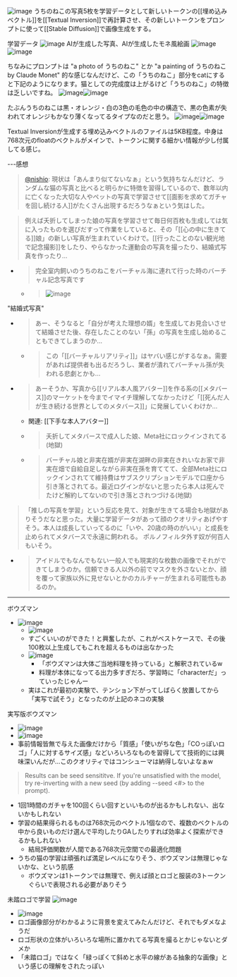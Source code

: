 
![image](https://gyazo.com/461f9aa8415fdc0e45e20a4eb9d42dec/thumb/1000)
うちのねこの写真5枚を学習データとして新しいトークンの[[埋め込みベクトル]]を[[Textual Inversion]]で再計算させ、その新しいトークンをプロンプトに使って[[Stable Diffusion]]で画像生成をする。

学習データ
![image](https://gyazo.com/760f4eb8f518290288ed0a87b9b26e1a/thumb/1000)
AIが生成した写真、AIが生成したモネ風絵画
![image](https://gyazo.com/ffa21fa2d8ab09a2a76d41459efcbef9/thumb/1000)![image](https://gyazo.com/29787da6b19012fc721907eeb6f3a285/thumb/1000)

ちなみにプロンプトは "a photo of うちのねこ" とか "a painting of うちのねこ by Claude Monet" 的な感じなんだけど、この「うちのねこ」部分をcatにすると下記のようになります。猫としての完成度は上がるけど「うちのねこ」の特徴は乏しいですね。
![image](https://gyazo.com/a280b7afa562217920b6b3e6427b1a0d/thumb/1000)![image](https://gyazo.com/960a4befc7d6f2f8c0d4ca6f3fbebc76/thumb/1000)

たぶんうちのねこは黒・オレンジ・白の3色の毛色の中の構造で、黒の色素が失われてオレンジもかなり薄くなってるタイプなのだと思う。
![image](https://gyazo.com/73cf1b06b231de0dcb32f31cba3ef74e/thumb/1000)![image](https://gyazo.com/29bbe5396e9c4a16f1ac0a765b4af8e4/thumb/1000)

Textual Inversionが生成する埋め込みベクトルのファイルは5KB程度。中身は768次元のfloatのベクトルがメインで、トークンに関する細かい情報が少し付属してる感じ。

---感想
> [@nishio](https://twitter.com/nishio/status/1567405333286617088): 現状は「あんまり似てないなぁ」という気持ちなんだけど、ランダムな猫の写真と比べると明らかに特徴を習得しているので、数年以内に亡くなった大切な人やペットの写真で学習させて[[面影を求めてガチャを回し続ける人]]がたくさん出現するだろうなぁという気はした。

> 例えば夭折してしまった娘の写真を学習させて毎日何百枚も生成しては気に入ったものを選びだすって作業をしていると、その「[[心の中に生きてる]]娘」の新しい写真が生まれていくわけで。[[行ったことのない観光地で記念撮影]]をしたり、やらなかった運動会の写真を撮ったり、結婚式写真を作ったり…
- > 完全室内飼いのうちのねこをバーチャル海に連れて行った時のバーチャル記念写真です
    - > ![image](https://gyazo.com/f71c768dc578e7a8e678af69f9b76bc6/thumb/1000)

"結婚式写真"
- > あー、そうなると「自分が考えた理想の婿」を生成してお見合いさせて結婚させた後、存在したことのない「孫」の写真を生成し始めることもできてしまうのか…
    - > この「[[バーチャルリアリティ]]」はヤバい感じがするなぁ。需要があれば提供者も出るだろうし、業者が潰れてバーチャル孫が失われる悲劇とかも…
- > あーそうか、写真から[[リアル本人風アバター]]を作る系の[[メタバース]]のマーケットを今までイマイチ理解してなかったけど「[[死んだ人が生き続ける世界としてのメタバース]]」に発展していくわけか…
    - 関連: [[下手な本人アバター]]
    - > 夭折してメタバースで成人した娘、Meta社にロックインされてる(地獄)
    - > バーチャル娘と非実在婿が非実在湖畔の非実在きれいなお家で非実在畑で自給自足しながら非実在孫を育ててて、全部Meta社にロックインされてて維持費はサブスクリプションモデルで口座から引き落とされてる。最近ログインがないと思ったら本人は死んでたけど解約してないので引き落とされつづける(地獄)

> 「推しの写真を学習」という反応を見て、対象が生きてる場合も地獄がありそうだなと思った。大量に学習データがあって顔のクオリティあげやすそう。本人は成長していってるのに「いや、20歳の時のがいい」と成長を止められてメタバースで永遠に飼われる。
>  ポルノフィルタ外す奴が何百人もいそう。
- > アイドルでもなんでもない一般人でも現実的な枚数の画像でそれができてしまうのか。信頼できる人以外の前でマスクを外さないとか、顔を覆って家族以外に見せないとかのカルチャーが生まれる可能性もあるのか。

---
ボウズマン
- ![image](https://scrapbox.io/files/6323fdeeff937700225f1963.png)
    - ![image](https://scrapbox.io/files/6323fdf1ff25a80021c2e9e2.png)
    - すごくいいのができた！と興奮したが、これがベストケースで、その後100枚以上生成してもこれを超えるものは出なかった
    - ![image](https://gyazo.com/d3467678eae4ca379c5af5118ec9128a/thumb/1000)
        - 「ボウズマンは大体ご当地料理を持っている」と解釈されているw
        - 料理が本体になってる出力多すぎだろ、学習時に「characterだ」っていったじゃんー
    - 実はこれが最初の実験で、テンション下がってしばらく放置してから「実写で試そう」となったのが上記のネコの実験

実写版ボウズマン
- ![image](https://gyazo.com/33ea488b2647313b64c54627f439a519/thumb/1000)
- ![image](https://gyazo.com/bd735fcae08827967d2e32798ea3075a/thumb/1000)
- 事前情報皆無で与えた画像だけから「質感」「使いがちな色」「COっぽいロゴ」「人に対するサイズ感」などいろいろなものを習得してて技術的には興味深いんだが…このクオリティではコンシューマは納得しないよなぁw

> Results can be seed sensititve. If you're unsatisfied with the model, try re-inverting with a new seed (by adding --seed <#> to the prompt).
- 1回1時間のガチャを100回くらい回すといいものが出るかもしれない、出ないかもしれない
- 学習の結果得られるものは768次元のベクトル1個なので、複数のベクトルの中から良いものだけ選んで平均したりGAしたりすれば効率よく探索ができるかもしれない
    - 結局評価関数が人間である768次元空間での最適化問題
- うちの猫の学習は頑張れば満足レベルになりそう、ボウズマンは無理じゃないかな、という肌感
    - ボウズマンは1トークンでは無理で、例えば顔とロゴと服装の3トークンぐらいで表現される必要がありそう

未踏ロゴで学習
![image](https://scrapbox.io/files/632401548ada340022341544.png)
- ![image](https://scrapbox.io/files/63240156cb72b60022b12ec9.jpg)
- ロゴ画像部分がわかるように背景を変えてみたんだけど、それでもダメなようだ
- ロゴ形状の立体がいろいろな場所に置かれてる写真を撮るとかじゃないとダメか
- 「未踏ロゴ」ではなく「緑っぽくて斜めと水平の線がある抽象的な画像」という感じの理解をされたっぽい

